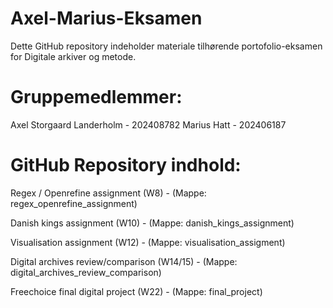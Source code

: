 # Axel-Marius-Eksamen
Dette GitHub repository indeholder materiale tilhørende portofolio-eksamen for Digitale arkiver og metode.

# Gruppemedlemmer:
Axel Storgaard Landerholm - 202408782
Marius Hatt - 202406187

# GitHub Repository indhold:
Regex / Openrefine assignment (W8) - (Mappe: regex_openrefine_assignment)

Danish kings assignment (W10) - (Mappe: danish_kings_assignment)

Visualisation assignment (W12) - (Mappe: visualisation_assigment)

Digital archives review/comparison (W14/15) - (Mappe: digital_archives_review_comparison)

Freechoice final digital project (W22) - (Mappe: final_project)
